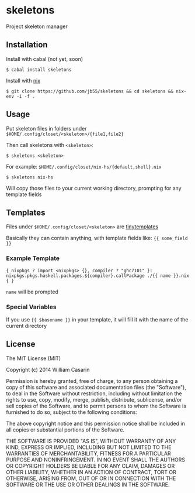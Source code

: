
# skeletons

  Project skeleton manager

## Installation

  Install with cabal (not yet, soon)

    $ cabal install skeletons

  Install with [nix](http://nixos.org/nix/)

    $ git clone https://github.com/jb55/skeletons && cd skeletons && nix-env -i -f .

## Usage

  Put skeleton files in folders under `$HOME/.config/closet/<skeleton>/{file1,file2}`

  Then call skeletons with `<skeleton>`:

    $ skeletons <skeleton>

  For example: `$HOME/.config/closet/nix-hs/{default,shell}.nix`

    $ skeletons nix-hs

  Will copy those files to your current working directory, prompting for any template
  fields

## Templates

  Files under `$HOME/.config/closet/<skeleton>` are [tinytemplates](https://hackage.haskell.org/package/tinytemplate)

  Basically they can contain anything, with template fields like: `{{ some_field }}`

### Example Template

    { nixpkgs ? import <nixpkgs> {}, compiler ? "ghc7101" }:
    nixpkgs.pkgs.haskell.packages.${compiler}.callPackage ./{{ name }}.nix { }

  `name` will be prompted

### Special Variables

  If you use `{{ $basename }}` in your template, it will fill it with the
  name of the current directory

## License

  The MIT License (MIT)

  Copyright (c) 2014 William Casarin

  Permission is hereby granted, free of charge, to any person obtaining a copy
  of this software and associated documentation files (the "Software"), to deal
  in the Software without restriction, including without limitation the rights
  to use, copy, modify, merge, publish, distribute, sublicense, and/or sell
  copies of the Software, and to permit persons to whom the Software is
  furnished to do so, subject to the following conditions:

  The above copyright notice and this permission notice shall be included in
  all copies or substantial portions of the Software.

  THE SOFTWARE IS PROVIDED "AS IS", WITHOUT WARRANTY OF ANY KIND, EXPRESS OR
  IMPLIED, INCLUDING BUT NOT LIMITED TO THE WARRANTIES OF MERCHANTABILITY,
  FITNESS FOR A PARTICULAR PURPOSE AND NONINFRINGEMENT. IN NO EVENT SHALL THE
  AUTHORS OR COPYRIGHT HOLDERS BE LIABLE FOR ANY CLAIM, DAMAGES OR OTHER
  LIABILITY, WHETHER IN AN ACTION OF CONTRACT, TORT OR OTHERWISE, ARISING FROM,
  OUT OF OR IN CONNECTION WITH THE SOFTWARE OR THE USE OR OTHER DEALINGS IN
  THE SOFTWARE.
